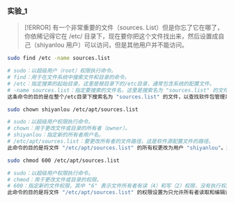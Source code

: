 ### 实验_1

> [!ERROR] 有一个非常重要的文件（sources. List）但是你忘了它在哪了，你依稀记得它在 /etc/ 目录下，现在要你把这个文件找出来，然后设置成自己（shiyanlou 用户）可以访问，但是其他用户并不能访问。

```sh
sudo find /etc -name sources.list

# sudo：以超级用户（root）权限执行命令。
# find：用于在文件系统中搜索文件和目录的命令。
# /etc：指定搜索的起始目录，这里是根目录下的/etc目录，通常包含系统的配置文件。
# -name sources.list：指定要搜索的文件名，这里是搜索名为 "sources.list" 的文件。
这条命令的目的是在整个/etc目录下搜索名为 "sources.list" 的文件，以查找软件包管理系统的软件源配置文件。

sudo chown shiyanlou /etc/apt/sources.list

# sudo：以超级用户权限执行命令。
# chown：用于更改文件或目录的所有者（owner）。
# shiyanlou：指定新的所有者用户名。
# /etc/apt/sources.list：要更改所有者的文件路径，这是软件源配置文件的路径。
此命令的目的是将文件 "/etc/apt/sources.list" 的所有权更改为用户 "shiyanlou"。通常，这是为了让用户 "shiyanlou" 具有编辑该文件的权限。

sudo chmod 600 /etc/apt/sources.list

# sudo：以超级用户权限执行命令。
# chmod：用于更改文件或目录的权限。
# 600：指定新的文件权限，其中 "6" 表示文件所有者有读（4）和写（2）权限，没有执行权限。
此命令的目的是将文件 "/etc/apt/sources.list" 的权限设置为只允许所有者读取和编辑该文件，而其他用户没有访问权限。这是出于安全考虑，以确保只有授权的用户可以修改软件源配置文件，因为该文件包含系统软件包管理器的重要信息。

```